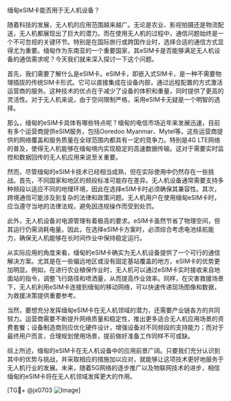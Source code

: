 缅甸eSIM卡能否用于无人机设备？

随着科技的发展，无人机的应用范围越来越广。无论是农业、影视拍摄还是物流配送，无人机都展现出了巨大的潜力。而在使用无人机的过程中，通信问题始终是一个不可忽视的关键环节。特别是在国际旅行或跨国作业时，选择合适的通信方式显得尤为重要。缅甸作为东南亚的一个重要国家，其eSIM卡是否能够满足无人机设备的通信需求呢？今天我们就来深入探讨一下这个问题。

首先，我们需要了解什么是eSIM卡。eSIM卡，即嵌入式SIM卡，是一种不需要物理插拔的传统SIM卡形式。它可以直接集成在设备内部，通过远程配置的方式激活运营商的服务。这种技术的优点在于减少了设备的体积和重量，同时提供了更高的灵活性。对于无人机来说，由于空间限制严格，采用eSIM卡无疑是一个明智的选择。

那么，缅甸的eSIM卡具体有哪些特点呢？缅甸的电信市场近年来发展迅速，目前有多个运营商提供eSIM服务，包括Ooredoo Myanmar、Mytel等。这些运营商提供的网络覆盖和服务质量在全球范围内都具有一定的竞争力。特别是4G LTE网络的普及，使得无人机能够在缅甸境内实现稳定的高速数据传输。这对于需要实时监控和数据回传的无人机应用来说至关重要。

然而，尽管缅甸的eSIM卡技术已经相当成熟，但在实际使用中仍然存在一些挑战。首先，不同国家和地区的频段标准可能存在差异。无人机设备通常需要支持多种频段以适应不同的地理环境，因此在选择eSIM卡时必须确保其兼容性。其次，跨境通信可能涉及到复杂的法律和政策问题。无人机用户在使用缅甸eSIM卡时，应当遵守当地的法律法规，避免因违规操作而受到处罚。

此外，无人机设备对电源管理有着极高的要求。eSIM卡虽然节省了物理空间，但其运行仍需消耗电量。因此，在选择eSIM卡方案时，必须综合考虑电池续航能力，确保无人机能够在长时间作业中保持稳定运行。

从实际应用的角度来看，缅甸的eSIM卡确实为无人机设备提供了一个可行的通信解决方案。尤其是在一些偏远地区或没有固定基站覆盖的地方，eSIM卡的优势更加明显。例如，在进行农业植保作业时，无人机可以通过eSIM卡实时接收来自地面站的指令，调整飞行路径和喷洒量，从而提高作业效率。同样，在灾害救援场景下，无人机利用eSIM卡连接到缅甸的移动网络，可以快速传递现场图像和数据，为救援决策提供重要参考。

当然，要想充分发挥缅甸eSIM卡在无人机领域的潜力，还需要产业链各方的共同努力。运营商需要不断提升网络质量和稳定性，推出更多适合无人机应用场景的资费套餐；设备制造商则应优化硬件设计，增强设备对不同频段的支持能力；而对于最终用户而言，合理规划使用场景，提前做好准备工作同样不可或缺。

综上所述，缅甸的eSIM卡在无人机设备中的应用前景广阔。只要我们充分认识到其中的优势与挑战，并采取相应的措施加以应对，就能够让这项技术更好地服务于无人机行业的发展。未来，随着5G网络的逐步推广以及物联网技术的进步，相信缅甸的eSIM卡将在无人机领域发挥更大的作用。

[TG💪+ @jx0703 ![Image](https://github.com/user-attachments/assets/dbca1d08-cadb-493c-b0ec-ad6f7a83f270)]